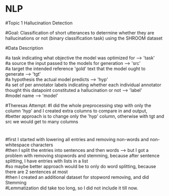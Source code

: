 # NLP

#Topic 1 Hallucination Detection 

#Goal: Classification of short utterances to determine whether they are hallucinations or not (binary classification task) using the SHROOM dataset 

#Data Description 

#a task indicating what objective the model was optimized for --> 'task'  
#a source the input passed to the models for generation --> 'src'   
#a target the intended reference 'gold' text that the model ought to generate --> 'tgt'  
#a hypothesis the actual model predicts --> 'hyp'  
#a set of per annotator labels indicating whether each individual annotator thought this datapoint constituted a hallucination or not --> 'label'  
#model name --> 'model' 

#Theresas Attempt: 
#I did the whole preprocessing step with only the column 'hyp' and I created extra columns to compare in and output,  
#better approach is to change only the 'hyp' column, otherwise with tgt and src we would get to many columns  
#  
#first I started with lowering all entries and removing non-words and non-whitespace characters  
#then I split the entries into sentences and then words --> but I got a problem with removing stopwords and stemming, because after sentence splitting, I have entries with lists in a list   
#so maybe better approach would be to only do word splitting, because there are 2 sentences at most   
#then I created an additional dataset for stopword removing, and did Stemming   
#Lemmatization did take too long, so I did not include it till now.   
